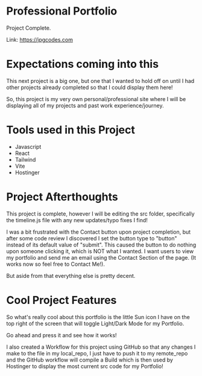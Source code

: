 # Professional Portfolio

Project Complete.

Link: https://jpgcodes.com

# Expectations coming into this

This next project is a big one, but one that I wanted to hold off on until I had other projects already completed so that I could display them here!

So, this project is my very own personal/professional site where I will be displaying all of my projects and past work experience/journey.

# Tools used in this Project

- Javascript
- React
- Tailwind
- Vite
- Hostinger

# Project Afterthoughts

This project is complete, however I will be editing the src folder, specifically the timeline.js file with any new updates/typo fixes I find!

I was a bit frustrated with the Contact button upon project completion, but after some code review I discovered I set the button type to "button" instead of its default value of "submit". This caused the button to do nothing upon someone clicking it, which is NOT what I wanted. I want users to view my portfolio and send me an email using the Contact Section of the page. (It works now so feel free to Contact Me!).

But aside from that everything else is pretty decent.

# Cool Project Features

So what's really cool about this portfolio is the little Sun icon I have on the top right of the screen that will toggle Light/Dark Mode for my Portfolio.

Go ahead and press it and see how it works!

I also created a Workflow for this project using GitHub so that any changes I make to the file in my local_repo, I just have to push it to my remote_repo and the GitHub workflow will compile a Build which is then used by Hostinger to display the most current src code for my Portfolio! 
